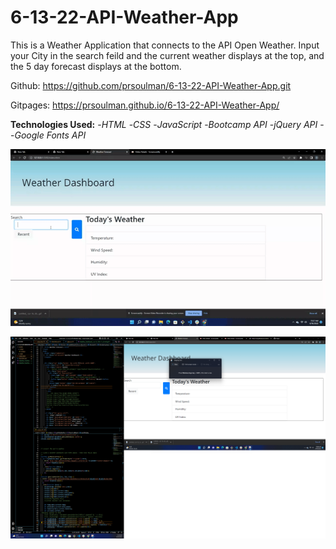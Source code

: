 # 6-13-22-API-Weather-App

This is a Weather Application that connects to the API Open Weather. Input your City in the search feild and the current weather displays at the top, and the 5 day forecast displays at the bottom.

Github: https://github.com/prsoulman/6-13-22-API-Weather-App.git

Gitpages: https://prsoulman.github.io/6-13-22-API-Weather-App/

**Technologies Used:**
-*HTML*
-*CSS*
-*JavaScript*
-*Bootcamp API*
-*jQuery API*
--*Google Fonts API*


![Weather Dashboard Demo](./Weather_Dashboard_2_Jun%2016%2C%202022%2011_07%20AM.gif)





![Weather Dashboard Screenshot](./Screenshot%202022-06-16%20112824.png)


